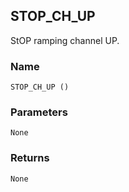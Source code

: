## STOP\_CH\_UP

StOP ramping channel UP.


### Name

`STOP_CH_UP ()`


### Parameters

`None`


### Returns

`None`